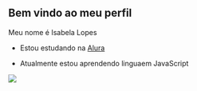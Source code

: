 ## Bem vindo ao meu perfil 

Meu nome é Isabela Lopes 

- Estou estudando na [Alura](https:www.alura.com.br)

- Atualmente estou aprendendo linguaem JavaScript

![](https://media.tenor.com/-tquk_v-Y_YAAAAM/emy-d%C3%A9part.gif)
